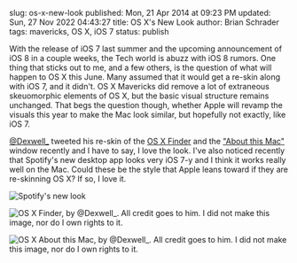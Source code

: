 slug: os-x-new-look
published: Mon, 21 Apr 2014 at 09:23 PM
updated: Sun, 27 Nov 2022 04:43:27 
title: OS X's New Look
author: Brian Schrader	
tags: mavericks, OS X, iOS 7
status: publish

With the release of iOS 7 last summer and the upcoming announcement of iOS 8 in a couple weeks, the Tech world is abuzz with iOS 8 rumors. One thing that sticks out to me, and a few others, is the question of what will happen to OS X this June. Many assumed that it would get a re-skin along with iOS 7, and it didn't. OS X Mavericks did remove a lot of extraneous skeuomorphic elements of OS X, but the basic visual structure remains unchanged. That begs the question though, whether Apple will revamp the visuals this year to make the Mac look similar, but hopefully not exactly, like iOS 7. 

[@Dexwell_][dex] tweeted his re-skin of the [OS X Finder][finder] and the ["About this Mac"][atm] window recently and I have to say, I love the look. I've also noticed recently that Spotify's new desktop app looks very iOS 7-y and I think it works really well on the Mac. Could these be the style that Apple leans toward if they are re-skinning OS X? If so, I love it. 

![Spotify's new look](http://brianschrader.com/images/blog/spotify-new-look.png)

![OS X Finder, by @Dexwell_. All credit goes to him. I did not make this image, nor do I own rights to it.](http://brianschrader.com/images/blog/dexwell_finder.png)

![OS X About this Mac, by @Dexwell_. All credit goes to him. I did not make this image, nor do I own rights to it.](http://brianschrader.com/images/blog/dexwell_atm.png)

[finder]:https://twitter.com/Dexwell_/status/456495401638830080/photo/1
[atm]:https://twitter.com/Dexwell_/status/453154821315768320/photo/1
[dex]:https://twitter.com/Dexwell_